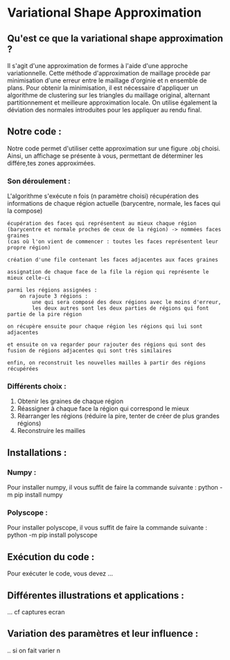 # Variational Shape Approximation
## Qu'est ce que la variational shape approximation ?
Il s'agit d'une approximation de formes à l'aide d'une approche variationnelle. 
Cette méthode d'approximation de maillage procède par minimisation d'une erreur entre le maillage d'orginie et n ensemble de plans.
Pour obtenir la minimisation, il est nécessaire d'appliquer un algorithme de clustering sur les triangles du maillage original, alternant partitionnement et meilleure approximation locale.
On utilise également la déviation des normales introduites pour les appliquer au rendu final.

## Notre code : 
Notre code permet d'utiliser cette approximation sur une figure .obj choisi. 
Ainsi, un affichage se présente à vous, permettant de déterminer les différe,tes zones approximées.

### Son déroulement :
L'algorithme s'exécute n fois (n paramètre choisi)
	récupération des informations de chaque région actuelle (barycentre, normale, les faces qui la compose)

	écupération des faces qui représentent au mieux chaque région (barycentre et normale proches de ceux de la région) -> nommées faces graines
	(cas où l'on vient de commencer : toutes les faces représentent leur propre région)

	création d'une file contenant les faces adjacentes aux faces graines

	assignation de chaque face de la file la région qui représente le mieux celle-ci

	parmi les régions assignées :
        on rajoute 3 régions : 
            une qui sera composé des deux régions avec le moins d'erreur,
            les deux autres sont les deux parties de régions qui font partie de la pire région

	on récupère ensuite pour chaque région les régions qui lui sont adjacentes

	et ensuite on va regarder pour rajouter des régions qui sont des fusion de régions adjacentes qui sont très similaires

	enfin, on reconstruit les nouvelles mailles à partir des régions récupérées

 ### Différents choix : 
1. Obtenir les graines de chaque région
2. Réassigner à chaque face la région qui correspond le mieux
3. Réarranger les régions (réduire la pire, tenter de créer de plus grandes régions)
4. Reconstruire les mailles


## Installations :
### Numpy : 
Pour installer numpy, il vous suffit de faire la commande suivante : 
    python -m pip install numpy

### Polyscope :
Pour installer polyscope, il vous suffit de faire la commande suivante : 
    python -m pip install polyscope


## Exécution du code : 
Pour exécuter le code, vous devez ...


## Différentes illustrations et applications : 
... cf captures ecran 

## Variation des paramètres et leur influence :
.. si on fait varier n 

